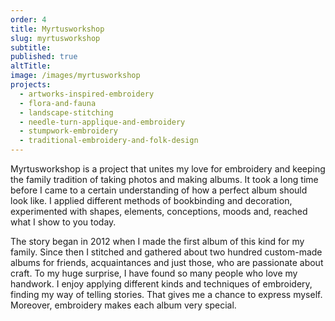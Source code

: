 ```yaml
---
order: 4
title: Myrtusworkshop
slug: myrtusworkshop
subtitle:
published: true
altTitle:
image: /images/myrtusworkshop
projects:
  - artworks-inspired-embroidery
  - flora-and-fauna
  - landscape-stitching
  - needle-turn-applique-and-embroidery
  - stumpwork-embroidery
  - traditional-embroidery-and-folk-design
---
```


Myrtusworkshop is a project that unites my love for embroidery and keeping the family tradition of taking photos and making albums. It took a long time before I came to a certain understanding of how a perfect album should look like. I applied different methods of bookbinding and decoration, experimented with shapes, elements, conceptions, moods and, reached what I show to you today.

The story began in 2012 when I made the first album of this kind for my family. Since then I stitched and gathered about two hundred custom-made albums for friends, acquaintances and just those, who are passionate about craft. To my huge surprise, I have found so many people who love my handwork. I enjoy applying different kinds and techniques of embroidery, finding my way of telling stories. That gives me a chance to express myself. Moreover, embroidery makes each album very special.
